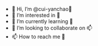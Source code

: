 - 👋 Hi, I’m @cui-yanchao👋
- 👀 I’m interested in 🌱
- 🌱 I’m currently learning 💞️
- 💞️ I’m looking to collaborate on 📫
- 📫 How to reach me 👀

<!---
cui-yanchao/cui-yanchao is a ✨ special ✨ repository because its `README.md` (this file) appears on your GitHub profile.
You can click the Preview link to take a look at your changes.
--->
